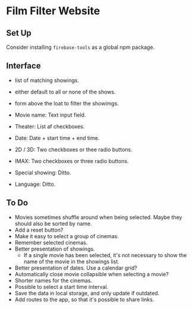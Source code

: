 # Film Filter Website

## Set Up

Consider installing `firebase-tools` as a global npm package.

## Interface

* list of matching showings.
* either default to all or none of the shows.
* form above the loat to filter the showimgs.

* Movie name: Text input field.
* Theater: List af checkboxes.
* Date: Date + start time + end time.
* 2D / 3D: Two checkboxes or thee radio buttons.
* IMAX: Two checkboxes or three radio buttons.
* Special showing: Ditto.
* Language: Ditto.

## To Do

* Movies sometimes shuffle around when being selected. Maybe they should also be sorted by name.
* Add a reset button?
* Make it easy to select a group of cinemas.
* Remember selected cinemas.
* Better presentation of showings.
  * If a single movie has been selected, it's not necessary to show the name of the movie in the showings list.
* Better presentation of dates. Use a calendar grid?
* Automatically close movie collapsible when selecting a movie?
* Shorter names for the cinemas.
* Possible to select a start time interval.
* Save the data in local storage, and only update if outdated.
* Add routes to the app, so that it's possible to share links.